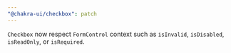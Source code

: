 ```yaml
---
"@chakra-ui/checkbox": patch
---
```


`Checkbox` now respect `FormControl` context such as `isInvalid`, `isDisabled`,
`isReadOnly`, or `isRequired`.

